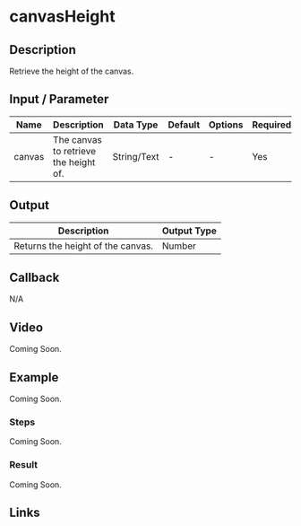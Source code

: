 # canvasHeight

## Description

Retrieve the height of the canvas.

## Input / Parameter

| Name | Description | Data Type | Default | Options | Required |
| ------ | ------ | ------ | ------ | ------ | ------ |
| canvas | The canvas to retrieve the height of. | String/Text | - | - | Yes |

## Output

| Description | Output Type |
| ------ | ------ |
| Returns the height of the canvas. | Number |

## Callback

N/A

## Video

Coming Soon.

<!-- Format: [![Video]({image-path})]({url-link}) -->

## Example

Coming Soon.

<!-- Share a scenario, like a user requirements. -->

### Steps

Coming Soon.

<!-- Show the steps and share some screenshots.

1. .....

Format: ![]({image-path}) -->

### Result

Coming Soon.

<!-- Explain the output.

Format: ![]({image-path}) -->

## Links